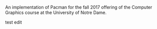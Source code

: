 An implementation of Pacman for the fall 2017 offering of the Computer Graphics course at the University of Notre Dame.

test edit
